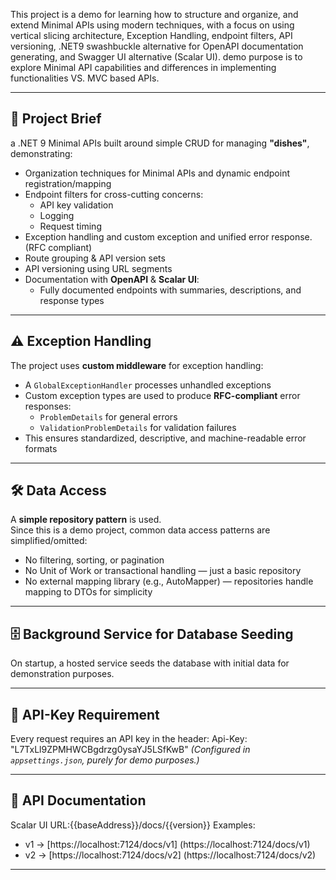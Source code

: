 This project is a demo for learning how to structure and organize, and extend Minimal APIs using modern techniques, with a focus on using vertical slicing architecture, Exception Handling, endpoint filters, API versioning, .NET9 swashbuckle alternative for OpenAPI documentation generating, and Swagger UI alternative (Scalar UI).
demo purpose is to explore Minimal API capabilities and differences in implementing functionalities VS. MVC based APIs.

---

## 📜 Project Brief
a .NET 9 Minimal APIs built around simple CRUD for managing **"dishes"**, demonstrating:

- Organization techniques for Minimal APIs and dynamic endpoint registration/mapping
- Endpoint filters for cross-cutting concerns:
  - API key validation
  - Logging
  - Request timing
- Exception handling and custom exception and unified error response. (RFC compliant)
- Route grouping & API version sets
- API versioning using URL segments
- Documentation with **OpenAPI** & **Scalar UI**:
  - Fully documented endpoints with summaries, descriptions, and response types

---

## ⚠ Exception Handling
The project uses **custom middleware** for exception handling:
- A `GlobalExceptionHandler` processes unhandled exceptions
- Custom exception types are used to produce **RFC-compliant** error responses:
  - `ProblemDetails` for general errors
  - `ValidationProblemDetails` for validation failures
- This ensures standardized, descriptive, and machine-readable error formats

---

## 🛠 Data Access
A **simple repository pattern** is used.  
Since this is a demo project, common data access patterns are simplified/omitted:
- No filtering, sorting, or pagination
- No Unit of Work or transactional handling — just a basic repository
- No external mapping library (e.g., AutoMapper) — repositories handle mapping to DTOs for simplicity

---

## 🗄 Background Service for Database Seeding
On startup, a hosted service seeds the database with initial data for demonstration purposes.

---

## 🔑 API-Key Requirement
Every request requires an API key in the header:
Api-Key: "L7TxLl9ZPMHWCBgdrzg0ysaYJ5LSfKwB"
*(Configured in `appsettings.json`, purely for demo purposes.)*

---

## 📄 API Documentation
Scalar UI URL:{{baseAddress}}/docs/{{version}}
Examples:
- v1 → [https://localhost:7124/docs/v1] (https://localhost:7124/docs/v1)  
- v2 → [https://localhost:7124/docs/v2] (https://localhost:7124/docs/v2)

---


